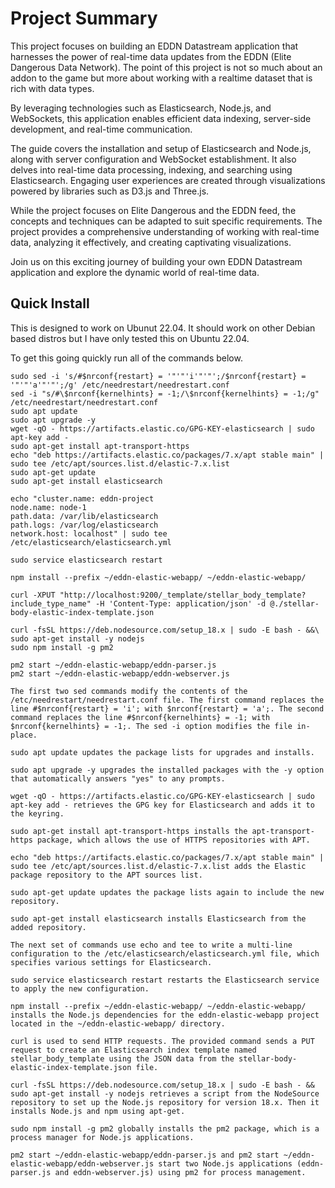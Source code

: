 # Project Summary

This project focuses on building an EDDN Datastream application that harnesses the power of real-time data updates from the EDDN (Elite Dangerous Data Network). The point of this project is not so much about an addon to the game but more about working with a realtime dataset that is rich with data types. 

By leveraging technologies such as Elasticsearch, Node.js, and WebSockets, this application enables efficient data indexing, server-side development, and real-time communication.

The guide covers the installation and setup of Elasticsearch and Node.js, along with server configuration and WebSocket establishment. It also delves into real-time data processing, indexing, and searching using Elasticsearch. Engaging user experiences are created through visualizations powered by libraries such as D3.js and Three.js.

While the project focuses on Elite Dangerous and the EDDN feed, the concepts and techniques can be adapted to suit specific requirements. The project provides a comprehensive understanding of working with real-time data, analyzing it effectively, and creating captivating visualizations.

Join us on this exciting journey of building your own EDDN Datastream application and explore the dynamic world of real-time data.


## Quick Install
This is designed to work on Ubunut 22.04. It should work on other Debian based distros but I have only tested this on Ubuntu 22.04.

To get this going quickly run all of the commands below.

```
sudo sed -i 's/#$nrconf{restart} = '"'"'i'"'"';/$nrconf{restart} = '"'"'a'"'"';/g' /etc/needrestart/needrestart.conf
sed -i "s/#\$nrconf{kernelhints} = -1;/\$nrconf{kernelhints} = -1;/g" /etc/needrestart/needrestart.conf
sudo apt update
sudo apt upgrade -y
wget -qO - https://artifacts.elastic.co/GPG-KEY-elasticsearch | sudo apt-key add -
sudo apt-get install apt-transport-https
echo "deb https://artifacts.elastic.co/packages/7.x/apt stable main" | sudo tee /etc/apt/sources.list.d/elastic-7.x.list
sudo apt-get update
sudo apt-get install elasticsearch

echo "cluster.name: eddn-project
node.name: node-1
path.data: /var/lib/elasticsearch
path.logs: /var/log/elasticsearch
network.host: localhost" | sudo tee /etc/elasticsearch/elasticsearch.yml

sudo service elasticsearch restart

npm install --prefix ~/eddn-elastic-webapp/ ~/eddn-elastic-webapp/

curl -XPUT "http://localhost:9200/_template/stellar_body_template?include_type_name" -H 'Content-Type: application/json' -d @./stellar-body-elastic-index-template.json

curl -fsSL https://deb.nodesource.com/setup_18.x | sudo -E bash - &&\
sudo apt-get install -y nodejs
sudo npm install -g pm2

pm2 start ~/eddn-elastic-webapp/eddn-parser.js
pm2 start ~/eddn-elastic-webapp/eddn-webserver.js
```

    The first two sed commands modify the contents of the /etc/needrestart/needrestart.conf file. The first command replaces the line #$nrconf{restart} = 'i'; with $nrconf{restart} = 'a';. The second command replaces the line #$nrconf{kernelhints} = -1; with $nrconf{kernelhints} = -1;. The sed -i option modifies the file in-place.

    sudo apt update updates the package lists for upgrades and installs.

    sudo apt upgrade -y upgrades the installed packages with the -y option that automatically answers "yes" to any prompts.

    wget -qO - https://artifacts.elastic.co/GPG-KEY-elasticsearch | sudo apt-key add - retrieves the GPG key for Elasticsearch and adds it to the keyring.

    sudo apt-get install apt-transport-https installs the apt-transport-https package, which allows the use of HTTPS repositories with APT.

    echo "deb https://artifacts.elastic.co/packages/7.x/apt stable main" | sudo tee /etc/apt/sources.list.d/elastic-7.x.list adds the Elastic package repository to the APT sources list.

    sudo apt-get update updates the package lists again to include the new repository.

    sudo apt-get install elasticsearch installs Elasticsearch from the added repository.

    The next set of commands use echo and tee to write a multi-line configuration to the /etc/elasticsearch/elasticsearch.yml file, which specifies various settings for Elasticsearch.

    sudo service elasticsearch restart restarts the Elasticsearch service to apply the new configuration.

    npm install --prefix ~/eddn-elastic-webapp/ ~/eddn-elastic-webapp/ installs the Node.js dependencies for the eddn-elastic-webapp project located in the ~/eddn-elastic-webapp/ directory.

    curl is used to send HTTP requests. The provided command sends a PUT request to create an Elasticsearch index template named stellar_body_template using the JSON data from the stellar-body-elastic-index-template.json file.

    curl -fsSL https://deb.nodesource.com/setup_18.x | sudo -E bash - && sudo apt-get install -y nodejs retrieves a script from the NodeSource repository to set up the Node.js repository for version 18.x. Then it installs Node.js and npm using apt-get.

    sudo npm install -g pm2 globally installs the pm2 package, which is a process manager for Node.js applications.

    pm2 start ~/eddn-elastic-webapp/eddn-parser.js and pm2 start ~/eddn-elastic-webapp/eddn-webserver.js start two Node.js applications (eddn-parser.js and eddn-webserver.js) using pm2 for process management.